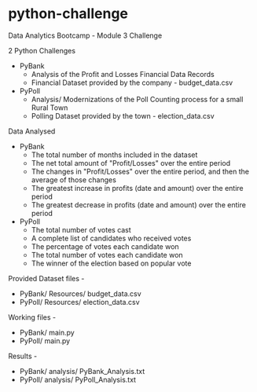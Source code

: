 # python-challenge
Data Analytics Bootcamp - Module 3 Challenge

2 Python Challenges
- PyBank
  - Analysis of the Profit and Losses Financial Data Records
  - Financial Dataset provided by the company - budget_data.csv
- PyPoll
  - Analysis/ Modernizations of the Poll Counting process for a small Rural Town
  - Polling Dataset provided by the town - election_data.csv
 
Data Analysed
- PyBank
  - The total number of months included in the dataset
  - The net total amount of "Profit/Losses" over the entire period
  - The changes in "Profit/Losses" over the entire period, and then the average of those changes
  - The greatest increase in profits (date and amount) over the entire period
  - The greatest decrease in profits (date and amount) over the entire period
- PyPoll
  - The total number of votes cast
  - A complete list of candidates who received votes
  - The percentage of votes each candidate won
  - The total number of votes each candidate won
  - The winner of the election based on popular vote

Provided Dataset files - 
- PyBank/ Resources/ budget_data.csv
- PyPoll/ Resources/ election_data.csv
 
Working files -
- PyBank/ main.py
- PyPoll/ main.py

Results - 
- PyBank/ analysis/ PyBank_Analysis.txt
- PyPoll/ analysis/ PyPoll_Analysis.txt
